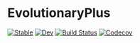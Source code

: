 # EvolutionaryPlus

[![Stable](https://img.shields.io/badge/docs-stable-blue.svg)](https://LDNN97.github.io/EvolutionaryPlus.jl/stable)
[![Dev](https://img.shields.io/badge/docs-dev-blue.svg)](https://LDNN97.github.io/EvolutionaryPlus.jl/dev)
[![Build Status](https://travis-ci.com/LDNN97/EvolutionaryPlus.jl.svg?branch=master)](https://travis-ci.com/LDNN97/EvolutionaryPlus.jl)
[![Codecov](https://codecov.io/gh/LDNN97/EvolutionaryPlus.jl/branch/master/graph/badge.svg)](https://codecov.io/gh/LDNN97/EvolutionaryPlus.jl)
